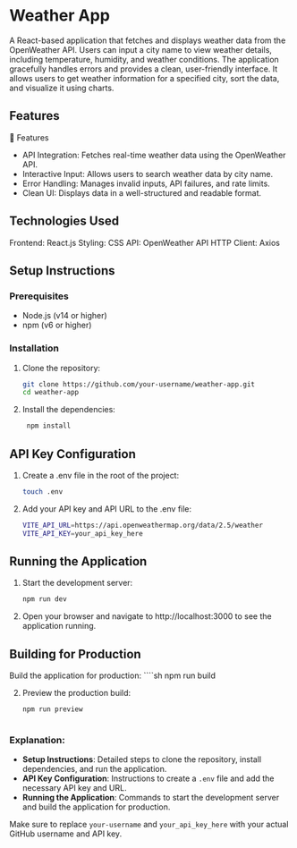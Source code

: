 # Weather App

A React-based application that fetches and displays weather data from the OpenWeather API. Users can input a city name to view weather details, including temperature, humidity, and weather conditions. The application gracefully handles errors and provides a clean, user-friendly interface.
 It allows users to get weather information for a specified city, sort the data, and visualize it using charts.

## Features

🚀 Features
- API Integration: Fetches real-time weather data using the OpenWeather API.
- Interactive Input: Allows users to search weather data by city name.
- Error Handling: Manages invalid inputs, API failures, and rate limits.
- Clean UI: Displays data in a well-structured and readable format.


## Technologies Used
Frontend: React.js
Styling: CSS
API: OpenWeather API
HTTP Client: Axios

## Setup Instructions

### Prerequisites

- Node.js (v14 or higher)
- npm (v6 or higher)

### Installation

1. Clone the repository:

   ```sh
   git clone https://github.com/your-username/weather-app.git
   cd weather-app

2. Install the dependencies:
   ```sh
    npm install

## API Key Configuration
1. Create a .env file in the root of the project:

    ```sh
    touch .env

2. Add your API key and API URL to the .env file:

    ```sh
    VITE_API_URL=https://api.openweathermap.org/data/2.5/weather
    VITE_API_KEY=your_api_key_here

## Running the Application
1. Start the development server:
    ```sh
    npm run dev

2. Open your browser and navigate to http://localhost:3000 to see the application running.

## Building for Production
Build the application for production:
    ````sh
        npm run build

2. Preview the production build:
    ```sh
    npm run preview



### Explanation:

- **Setup Instructions**: Detailed steps to clone the repository, install dependencies, and run the application.
- **API Key Configuration**: Instructions to create a `.env` file and add the necessary API key and URL.
- **Running the Application**: Commands to start the development server and build the application for production.

Make sure to replace `your-username` and `your_api_key_here` with your actual GitHub username and API key.


